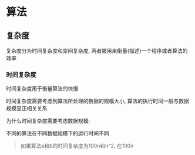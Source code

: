 # 算法

## 复杂度

复杂度分为时间复杂度和空间复杂度, 两者被用来衡量(描述)一个程序或者算法的效率

### 时间复杂度

时间复杂度用于衡量算法的快慢

时间复杂度需要考虑到算法所处理的数据的规模大小, 算法的执行时间一般与数据规模呈正相关关系

为什么时间复杂度需要考虑数据规模:

不同的算法在不同数据规模下的运行时间不同

> 如果算法a和b的时间复杂度为100n和n^2, 在100n